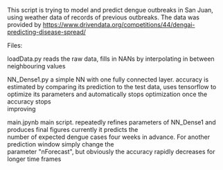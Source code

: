 This script is trying to model and predict dengue outbreaks in San Juan, using weather data of records of previous outbreaks. The data was provided by https://www.drivendata.org/competitions/44/dengai-predicting-disease-spread/

Files: 

loadData.py           reads the raw data, fills in NANs by interpolating in between neighbouring values

NN_Dense1.py          a simple NN with one fully connected layer. accuracy is estimated by comparing its prediction to the test
                      data, uses tensorflow to optimize its parameters and automatically stops optimization once the accuracy stops       
                      improving

main.jpynb            main script. repeatedly refines parameters of NN_Dense1 and produces final figures currently it predicts the      
                      number of expected dengue cases four weeks in advance. For another prediction window simply change the      
                      parameter "nForecast", but obviously the accuracy rapidly decreases for longer time frames

